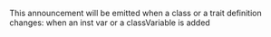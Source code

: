 This announcement will be emitted when a class or a trait definition changes: when an inst var or a classVariable is added